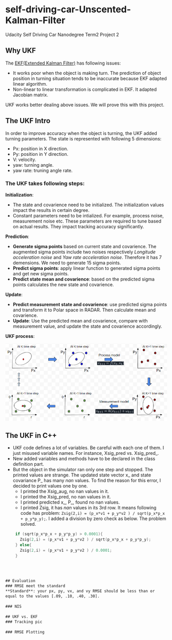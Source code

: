 # self-driving-car-Unscented-Kalman-Filter
Udacity Self Driving Car Nanodegree Term2 Project 2
## Why UKF
The [EKF(Extended Kalman Filter)](https://github.com/mdalai/self-driving-car-Extended-Kalman-Filter) has following issues:
- It works poor when the object is making turn. The prediction of object position in turning situation tends to be inaccurate because EKF adapted linear algorithm. 
- Non-linear to linear transformation is complicated in EKF. It adapted Jacobian matrix.

UKF works better dealing above issues. We will prove this with this project.


[//]: # (Image References)
[ukf_process]: ./assets/UKF_process.PNG
[pxpy_div0]: ./assets/pxpy_div0.PNG
[err_updateLaser]: ./assets/err_updateLaser.PNG


## The UKF Intro
In order to improve accuracy when the object is turning, the UKF added turning parameters. The state is represented with following 5 dimensions:
- Px: position in X direction.
- Py: position in Y direction.
- V: velocity.
- yaw: turning angle.
- yaw rate: truning angle rate.

### The UKF takes following steps:
**Initialization**:
- The state and covarience need to be initialized. The initialization values impact the results in certain degree.
- Constant parameters need to be intialized. For example, process noise, measurement noise etc. These parameters are required to tune based on actual results. They impact tracking accuracy significantly.

**Prediction**:
- **Generate sigma points** based on current state and covarience. The augmented sigma points include two noises respectively _Longitude acceleration noise_ and _Yaw rate acceleration noise_. Therefore it has 7 demensions. We need to generate 15 sigma points.
- **Predict sigma points**: apply linear function to generated sigma points and get new sigma points.
- **Predict state mean and covarience**: based on the predicted sigma points calculates the new state and covarience.

**Update**:
- **Predict measurement state and covarience**: use predicted sigma points and transform it to Polar space in RADAR. Then calculate mean and covarience. 
- **Update**: Use the predicted mean and covarience, compare with measurement value, and update the state and covarience accordingly.

**UKF process**:

   ![alt text][ukf_process]


## The UKF in C++
- UKF code defines a lot of variables. Be careful with each one of them. I just misused variable names. For instance, Xsig_pred vs. Xsig_pred_.
- New added variables and methods have to be declared in the class definition part.
- But the object in the simulator ran only one step and stopped. The printed values are strange. The updated state vector x_ and state covariance P_  has many _nan_ values. To find the reason for this error, I decided to print values one by one.
  - I printed the Xsig_aug, no nan values in it. 
  - I printed the Xsig_pred, no nan values in it. 
  - I printed predicted x_, P_, found no nan values.
  - I printed Zsig, it has _nan_ values in its 3rd row. It means following code has problem: ```Zsig(2,i) = (p_x*v1 + p_y*v2 ) / sqrt(p_x*p_x + p_y*p_y);```. I added a division by zero check as below. The problem solved.
  ```c++
   if (sqrt(p_x*p_x + p_y*p_y) > 0.0001){
     Zsig(2,i) = (p_x*v1 + p_y*v2 ) / sqrt(p_x*p_x + p_y*p_y);
   } else{
     Zsig(2,i) = (p_x*v1 + p_y*v2 ) / 0.0001;
   }
 ```



## Evaluation
### RMSE meet the standard
**Standard**: your px, py, vx, and vy RMSE should be less than or equal to the values [.09, .10, .40, .30].

### NIS

## UKF vs. EKF
### Tracking pic

### RMSE Plotting

